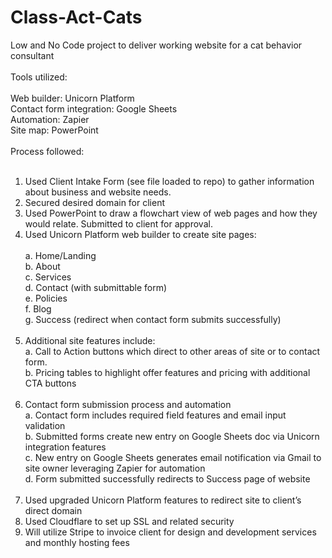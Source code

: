 # Class-Act-Cats
Low and No Code project to deliver working website for a cat behavior consultant<br><br>
Tools utilized: <br><br>
Web builder: Unicorn Platform<br>
Contact form integration: Google Sheets <br>
Automation: Zapier <br>
Site map: PowerPoint<br><br>
Process followed:<br><br>
1.	Used Client Intake Form (see file loaded to repo) to gather information about business and website needs.<br>
2.	Secured desired domain for client<br>
3.	Used PowerPoint to draw a flowchart view of web pages and how they would relate. Submitted to client for approval.<br>
4.	Used Unicorn Platform web builder to create site pages:<br><br>
a.	Home/Landing <br>
b.	About<br>
c.	Services <br>
d.	Contact (with submittable form)<br>
e.	Policies<br>
f.	Blog<br>
g.	Success (redirect when contact form submits successfully)<br><br>
5.	Additional site features include:<br>
a.	Call to Action buttons which direct to other areas of site or to contact form.<br>
b.	Pricing tables to highlight offer features and pricing with additional CTA buttons<br><br>
6.	Contact form submission process and automation<br>
a.	Contact form includes required field features and email input validation<br>
b.	Submitted forms create new entry on Google Sheets doc via Unicorn integration features<br>
c.	New entry on Google Sheets generates email notification via Gmail to site owner leveraging Zapier for automation<br>
d.	Form submitted successfully redirects to Success page of website<br><br>
7.	Used upgraded Unicorn Platform features to redirect site to client’s direct domain<br>
8.	Used Cloudflare to set up SSL and related security<br>
9.	Will utilize Stripe to invoice client for design and development services and monthly hosting fees


